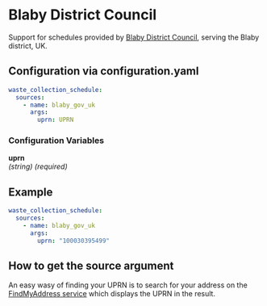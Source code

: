 # Blaby District Council

Support for schedules provided by [Blaby District Council](https://my.blaby.gov.uk/collections), serving the Blaby district, UK.

## Configuration via configuration.yaml

```yaml
waste_collection_schedule:
  sources:
    - name: blaby_gov_uk
      args:
        uprn: UPRN
```

### Configuration Variables

**uprn**  
*(string) (required)*

## Example

```yaml
waste_collection_schedule:
  sources:
    - name: blaby_gov_uk
      args:
        uprn: "100030395499"
```

## How to get the source argument

An easy wasy of finding your UPRN is to search for your address on the [FindMyAddress service](https://www.findmyaddress.co.uk/) which displays the UPRN in the result.
